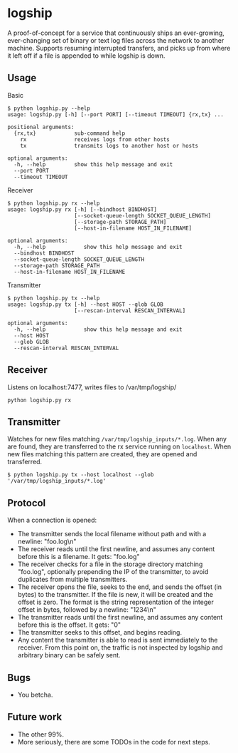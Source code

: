 logship
======

A proof-of-concept for a service that continuously ships an ever-growing, ever-changing set of binary or text log files across the network to another machine. Supports resuming interrupted transfers, and picks up from where it left off if a file is appended to while logship is down.

Usage
-------
Basic
```shell
$ python logship.py --help
usage: logship.py [-h] [--port PORT] [--timeout TIMEOUT] {rx,tx} ...

positional arguments:
  {rx,tx}            sub-command help
    rx               receives logs from other hosts
    tx               transmits logs to another host or hosts

optional arguments:
  -h, --help         show this help message and exit
  --port PORT
  --timeout TIMEOUT
```

Receiver
```shell
$ python logship.py rx --help
usage: logship.py rx [-h] [--bindhost BINDHOST]
                     [--socket-queue-length SOCKET_QUEUE_LENGTH]
                     [--storage-path STORAGE_PATH]
                     [--host-in-filename HOST_IN_FILENAME]

optional arguments:
  -h, --help            show this help message and exit
  --bindhost BINDHOST
  --socket-queue-length SOCKET_QUEUE_LENGTH
  --storage-path STORAGE_PATH
  --host-in-filename HOST_IN_FILENAME
```

Transmitter
```shell
$ python logship.py tx --help
usage: logship.py tx [-h] --host HOST --glob GLOB
                     [--rescan-interval RESCAN_INTERVAL]

optional arguments:
  -h, --help            show this help message and exit
  --host HOST
  --glob GLOB
  --rescan-interval RESCAN_INTERVAL
```

Receiver
----------

Listens on localhost:7477, writes files to /var/tmp/logship/

```shell
python logship.py rx
```

Transmitter
--------------

Watches for new files matching ```/var/tmp/logship_inputs/*.log```. When any are found, they are transferred to the rx service running on ```localhost```. When new files matching this pattern are created, they are opened and transferred.

```shell
$ python logship.py tx --host localhost --glob '/var/tmp/logship_inputs/*.log'
```

Protocol
----------
When a connection is opened:
* The transmitter sends the local filename without path and with a newline: "foo.log\n"
* The receiver reads until the first newline, and assumes any content before this is a filename. It gets: "foo.log"
* The receiver checks for a file in the storage directory matching "foo.log", optionally prepending the IP of the transmitter, to avoid duplicates from multiple transmitters.
* The receiver opens the file, seeks to the end, and sends the offset (in bytes) to the transmitter. If the file is new, it will be created and the offset is zero. The format is the string representation of the integer offset in bytes, followed by a newline: "1234\n"
* The transmitter reads until the first newline, and assumes any content before this is the offset. It gets: "0"
* The transmitter seeks to this offset, and begins reading.
* Any content the transmitter is able to read is sent immediately to the receiver. From this point on, the traffic is not inspected by logship and arbitrary binary can be safely sent.

Bugs
------
* You betcha.

Future work
--------------
* The other 99%.
* More seriously, there are some TODOs in the code for next steps.
